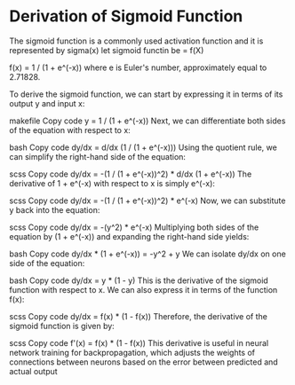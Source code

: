 # Derivation of Sigmoid Function

The sigmoid function is a commonly used activation function
and it is represented by sigma(x) 
let sigmoid functin be  = f(X)

f(x) = 1 / (1 + e^(-x))
where e is Euler's number, approximately equal to 2.71828.

To derive the sigmoid function, we can start by expressing it in terms of its output y and input x:

makefile
Copy code
y = 1 / (1 + e^(-x))
Next, we can differentiate both sides of the equation with respect to x:

bash
Copy code
dy/dx = d/dx (1 / (1 + e^(-x)))
Using the quotient rule, we can simplify the right-hand side of the equation:

scss
Copy code
dy/dx = -(1 / (1 + e^(-x))^2) * d/dx (1 + e^(-x))
The derivative of 1 + e^(-x) with respect to x is simply e^(-x):

scss
Copy code
dy/dx = -(1 / (1 + e^(-x))^2) * e^(-x)
Now, we can substitute y back into the equation:

scss
Copy code
dy/dx = -(y^2) * e^(-x)
Multiplying both sides of the equation by (1 + e^(-x)) and expanding the right-hand side yields:

bash
Copy code
dy/dx * (1 + e^(-x)) = -y^2 + y
We can isolate dy/dx on one side of the equation:

bash
Copy code
dy/dx = y * (1 - y)
This is the derivative of the sigmoid function with respect to x. We can also express it in terms of the function f(x):

scss
Copy code
dy/dx = f(x) * (1 - f(x))
Therefore, the derivative of the sigmoid function is given by:

scss
Copy code
f'(x) = f(x) * (1 - f(x))
This derivative is useful in neural network training for backpropagation, which adjusts the weights of connections between neurons based on the error between predicted and actual output